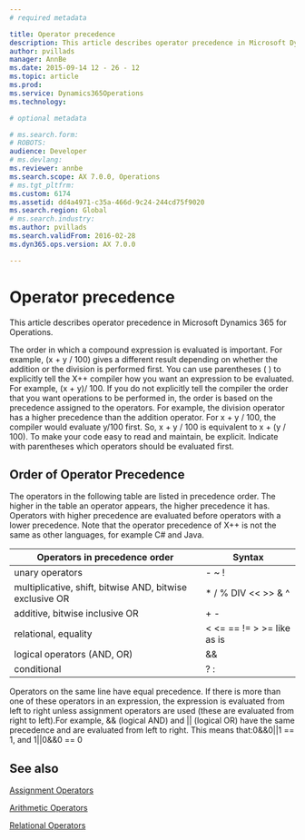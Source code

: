 ```yaml
---
# required metadata

title: Operator precedence
description: This article describes operator precedence in Microsoft Dynamics 365 for Operations.
author: pvillads
manager: AnnBe
ms.date: 2015-09-14 12 - 26 - 12
ms.topic: article
ms.prod: 
ms.service: Dynamics365Operations
ms.technology: 

# optional metadata

# ms.search.form: 
# ROBOTS: 
audience: Developer
# ms.devlang: 
ms.reviewer: annbe
ms.search.scope: AX 7.0.0, Operations
# ms.tgt_pltfrm: 
ms.custom: 6174
ms.assetid: dd4a4971-c35a-466d-9c24-244cd75f9020
ms.search.region: Global
# ms.search.industry: 
ms.author: pvillads
ms.search.validFrom: 2016-02-28
ms.dyn365.ops.version: AX 7.0.0

---
```


# Operator precedence

This article describes operator precedence in Microsoft Dynamics 365 for Operations.

The order in which a compound expression is evaluated is important. For example, (x + y / 100) gives a different result depending on whether the addition or the division is performed first. You can use parentheses ( ) to explicitly tell the X++ compiler how you want an expression to be evaluated. For example, (x + y)/ 100. If you do not explicitly tell the compiler the order that you want operations to be performed in, the order is based on the precedence assigned to the operators. For example, the division operator has a higher precedence than the addition operator. For x + y / 100, the compiler would evaluate y/100 first. So, x + y / 100 is equivalent to x + (y / 100). To make your code easy to read and maintain, be explicit. Indicate with parentheses which operators should be evaluated first.

## Order of Operator Precedence
The operators in the following table are listed in precedence order. The higher in the table an operator appears, the higher precedence it has. Operators with higher precedence are evaluated before operators with a lower precedence. Note that the operator precedence of X++ is not the same as other languages, for example C\# and Java.

| Operators in precedence order                            | Syntax                                 |
|----------------------------------------------------------|----------------------------------------|
| unary operators                                          | - ~ !                                  |
| multiplicative, shift, bitwise AND, bitwise exclusive OR | \* / % DIV &lt;&lt; &gt;&gt; & ^       |
| additive, bitwise inclusive OR                           | + - |                                  |
| relational, equality                                     | &lt; &lt;= == != &gt; &gt;= like as is |
| logical operators (AND, OR)                              | && ||                                  |
| conditional                                              | ? :                                    |

Operators on the same line have equal precedence. If there is more than one of these operators in an expression, the expression is evaluated from left to right unless assignment operators are used (these are evaluated from right to left).For example, && (logical AND) and || (logical OR) have the same precedence and are evaluated from left to right. This means that:0&&0||1 == 1, and 1||0&&0 == 0

## See also
[Assignment Operators](http://msdn.microsoft.com/library/d4e86b9c-be82-4f19-ad86-7722344a05f3(AX.60).aspx)

[Arithmetic Operators](http://msdn.microsoft.com/library/cffbc613-3875-4520-9dea-046dc99aab99(AX.60).aspx)

[Relational Operators](http://msdn.microsoft.com/library/702af366-4d46-445e-bd4b-722c9845199f(AX.60).aspx)



